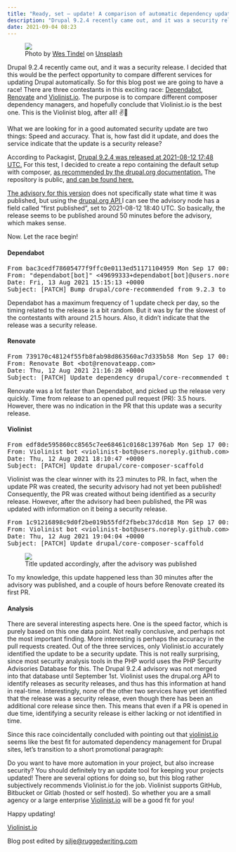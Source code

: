 ```yaml
---
title: "Ready, set — update! A comparison of automatic dependency updaters for Drupal"
description: "Drupal 9.2.4 recently came out, and it was a security release. I decided that this would be the perfect opportunity to compare different…"
date: 2021-09-04 08:23
---
```


<figure name="a7d8" id="a7d8" class="graf graf--figure graf-after--h3"><img class="graf-image" data-image-id="1*s9Gr70RfhNRyXZk0cTRKDQ.jpeg" data-width="6240" data-height="4160" data-is-featured="true" src="https://cdn-images-1.medium.com/max/800/1*s9Gr70RfhNRyXZk0cTRKDQ.jpeg"><figcaption class="imageCaption">Photo by <a href="https://unsplash.com/@lonestarexotic?utm_source=unsplash&amp;utm_medium=referral&amp;utm_content=creditCopyText" data-href="https://unsplash.com/@lonestarexotic?utm_source=unsplash&amp;utm_medium=referral&amp;utm_content=creditCopyText" class="markup--anchor markup--figure-anchor" rel="noopener" target="_blank">Wes Tindel</a> on <a href="https://unsplash.com/s/photos/race-car?utm_source=unsplash&amp;utm_medium=referral&amp;utm_content=creditCopyText" data-href="https://unsplash.com/s/photos/race-car?utm_source=unsplash&amp;utm_medium=referral&amp;utm_content=creditCopyText" class="markup--anchor markup--figure-anchor" rel="noopener" target="_blank">Unsplash</a></figcaption></figure><p name="fe76" id="fe76" class="graf graf--p graf-after--figure">Drupal 9.2.4 recently came out, and it was a security release. I decided that this would be the perfect opportunity to compare different services for updating Drupal automatically. So for this blog post we are going to have a race! There are three contestants in this exciting race: <a href="https://dependabot.com/" data-href="https://dependabot.com/" class="markup--anchor markup--p-anchor" rel="noopener" target="_blank">Dependabot</a>, <a href="https://www.whitesourcesoftware.com/free-developer-tools/renovate/" data-href="https://www.whitesourcesoftware.com/free-developer-tools/renovate/" class="markup--anchor markup--p-anchor" rel="noopener" target="_blank">Renovate</a> and <a href="https://violinist.io/" data-href="https://violinist.io/" class="markup--anchor markup--p-anchor" rel="noopener" target="_blank">Violinist.io</a>. The purpose is to compare different composer dependency managers, and hopefully conclude that Violinist.io is the best one. This is the Violinist blog, after all! ✌️🤖</p><p name="e031" id="e031" class="graf graf--p graf-after--p">What we are looking for in a good automated security update are two things: Speed and accuracy. That is, how fast did it update, and does the service indicate that the update is a security release?</p><p name="23b0" id="23b0" class="graf graf--p graf-after--p">According to Packagist, <a href="https://packagist.org/packages/drupal/core#9.2.4" data-href="https://packagist.org/packages/drupal/core#9.2.4" class="markup--anchor markup--p-anchor" rel="noopener" target="_blank">Drupal 9.2.4 was released at 2021-08-12 17:48 UTC.</a> For this test, I decided to create a repo containing the default setup with composer, <a href="https://www.drupal.org/docs/user_guide/en/install-composer.html" data-href="https://www.drupal.org/docs/user_guide/en/install-composer.html" class="markup--anchor markup--p-anchor" rel="noopener" target="_blank">as recommended by the drupal.org documentation.</a> The repository is public, <a href="https://github.com/eiriksm/test-core-update" data-href="https://github.com/eiriksm/test-core-update" class="markup--anchor markup--p-anchor" rel="noopener" target="_blank">and can be found here.</a></p><p name="bd4b" id="bd4b" class="graf graf--p graf-after--p"><a href="https://www.drupal.org/sa-core-2021-005" data-href="https://www.drupal.org/sa-core-2021-005" class="markup--anchor markup--p-anchor" rel="noopener" target="_blank">The advisory for this version</a> does not specifically state what time it was published, but using the <a href="https://www.drupal.org/drupalorg/docs/apis/rest-and-other-apis" data-href="https://www.drupal.org/drupalorg/docs/apis/rest-and-other-apis" class="markup--anchor markup--p-anchor" rel="noopener" target="_blank">drupal.org API </a>I can see the advisory node has a field called “first published”, set to 2021-08-12 18:40 UTC. So basically, the release seems to be published around 50 minutes before the advisory, which makes sense.</p><p name="298d" id="298d" class="graf graf--p graf-after--p">Now. Let the race begin!</p><h4 name="5cbd" id="5cbd" class="graf graf--h4 graf-after--p">Dependabot</h4><pre name="23b9" id="23b9" class="graf graf--pre graf-after--h4">From bac3cedf78605477f9ffc0e0113ed51171104959 Mon Sep 17 00:00:00 2001<br>From: "dependabot[bot]" &lt;49699333+dependabot[bot]@users.noreply.github.com&gt;<br>Date: Fri, 13 Aug 2021 15:15:13 +0000<br>Subject: [PATCH] Bump drupal/core-recommended from 9.2.3 to 9.2.4</pre><p name="df5d" id="df5d" class="graf graf--p graf-after--pre">Dependabot has a maximum frequency of 1 update check per day, so the timing related to the release is a bit random. But it was by far the slowest of the contestants with around 21.5 hours. Also, it didn’t indicate that the release was a security release.</p><h4 name="387c" id="387c" class="graf graf--h4 graf-after--p">Renovate</h4><pre name="6dfa" id="6dfa" class="graf graf--pre graf-after--h4">From 739170c48124f55fb8fab98d863560ac7d335b58 Mon Sep 17 00:00:00 2001<br>From: Renovate Bot &lt;bot@renovateapp.com&gt;<br>Date: Thu, 12 Aug 2021 21:16:28 +0000<br>Subject: [PATCH] Update dependency drupal/core-recommended to v9.2.4</pre><p name="0656" id="0656" class="graf graf--p graf-after--pre">Renovate was a lot faster than Dependabot, and picked up the release very quickly. Time from release to an opened pull request (PR): 3.5 hours. However, there was no indication in the PR that this update was a security release.</p><h4 name="6770" id="6770" class="graf graf--h4 graf-after--p">Violinist</h4><pre name="5082" id="5082" class="graf graf--pre graf-after--h4">From edf8de595860cc8565c7ee68461c0168c13976ab Mon Sep 17 00:00:00 2001<br>From: Violinist bot &lt;violinist-bot@users.noreply.github.com&gt;<br>Date: Thu, 12 Aug 2021 18:10:47 +0000<br>Subject: [PATCH] Update drupal/core-composer-scaffold</pre><p name="089b" id="089b" class="graf graf--p graf-after--pre">Violinist was the clear winner with its 23 minutes to PR. In fact, when the update PR was created, the security advisory had not yet been published! Consequently, the PR was created without being identified as a security release. However, after the advisory had been published, the PR was updated with information on it being a security release.</p><pre name="e489" id="e489" class="graf graf--pre graf-after--p">From 1c91216898c9d0f2be019b55fdf2fbebc37dcd18 Mon Sep 17 00:00:00 2001<br>From: Violinist bot &lt;violinist-bot@users.noreply.github.com&gt;<br>Date: Thu, 12 Aug 2021 19:04:04 +0000<br>Subject: [PATCH] Update drupal/core-composer-scaffold</pre><figure name="0d63" id="0d63" class="graf graf--figure graf-after--pre"><img class="graf-image" data-image-id="1*z81XBzMjyH_T0ldgx1ooQA.png" data-width="868" data-height="79" src="https://cdn-images-1.medium.com/max/800/1*z81XBzMjyH_T0ldgx1ooQA.png"><figcaption class="imageCaption">Title updated accordingly, after the advisory was published</figcaption></figure><p name="c3fc" id="c3fc" class="graf graf--p graf-after--figure">To my knowledge, this update happened less than 30 minutes after the advisory was published, and a couple of hours before Renovate created its first PR.</p><h4 name="c6da" id="c6da" class="graf graf--h4 graf-after--p">Analysis</h4><p name="1992" id="1992" class="graf graf--p graf-after--h4">There are several interesting aspects here. One is the speed factor, which is purely based on this one data point. Not really conclusive, and perhaps not the most important finding. More interesting is perhaps the accuracy in the pull requests created. Out of the three services, only Violinist.io accurately identified the update to be a security update. This is not really surprising, since most security analysis tools in the PHP world uses the PHP Security Advisories Database for this. The Drupal 9.2.4 advisory was not merged into that database until September 1st. Violinist uses the drupal.org API to identify releases as security releases, and thus has this information at hand in real-time. Interestingly, none of the other two services have yet identified that the release was a security release, even though there has been an additional core release since then. This means that even if a PR is opened in due time, identifying a security release is either lacking or not identified in time.</p><p name="059e" id="059e" class="graf graf--p graf-after--p">Since this race coincidentally concluded with pointing out that <a href="https://violinist.io/" data-href="https://violinist.io/" class="markup--anchor markup--p-anchor" rel="noopener" target="_blank">violinist.io</a> seems like the best fit for automated dependency management for Drupal sites, let’s transition to a short promotional paragraph:</p><p name="16f2" id="16f2" class="graf graf--p graf-after--p">Do you want to have more automation in your project, but also increase security? You should definitely try an update tool for keeping your projects updated! There are several options for doing so, but this blog rather subjectively recommends Violinist.io for the job. Violinist supports GitHub, Bitbucket or Gitlab (hosted or self hosted). So whether you are a small agency or a large enterprise <a href="https://violinist.io/" data-href="https://violinist.io/" class="markup--anchor markup--p-anchor" rel="noopener" target="_blank">Violinist.io</a> will be a good fit for you!</p><p name="d7d1" id="d7d1" class="graf graf--p graf-after--p">Happy updating!</p><p name="4021" id="4021" class="graf graf--p graf-after--p"><a href="https://violinist.io/" data-href="https://violinist.io/" class="markup--anchor markup--p-anchor" rel="noopener" target="_blank">Violinist.io</a></p><p name="09b3" id="09b3" class="graf graf--p graf-after--p graf--trailing">Blog post edited by <a href="http://mailto:silje@ruggedwriting.com" data-href="http://mailto:silje@ruggedwriting.com" class="markup--anchor markup--p-anchor" rel="noopener" target="_blank">silje@ruggedwriting.com</a></p>